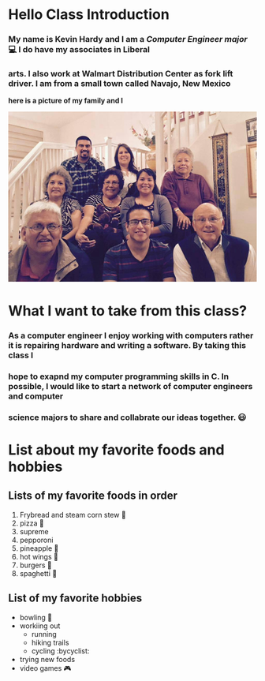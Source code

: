 # __Hello Class Introduction__

### My name is **Kevin Hardy** and I am a *Computer Engineer major* :computer: I do have my associates in Liberal 
### arts. I also work at Walmart Distribution Center as fork lift driver. I am from a small town called Navajo, New Mexico

__here is a picture of my family and I__

![picutre of my family and me](myfamily.jpg)

# What I want to take from this class?
### As a computer engineer I enjoy working with computers rather it is repairing hardware and writing a software. By taking this class I 
### hope to exapnd my computer programming skills in C. In possible, I would like to start a network of computer engineers and computer
### science majors to share and collabrate our ideas together. :smiley:

# List about my favorite foods and hobbies

## Lists of my favorite foods in order
1. Frybread and steam corn stew :stew:
2. pizza :pizza:
  1. supreme
  2. pepporoni
  3. pineapple :pineapple:
3. hot wings :meat_on_bone:
4. burgers :hamburger:
5. spaghetti :spaghetti:

## List of my favorite hobbies
* bowling :bowling:
* workiing out 
  * running
  * hiking trails
  * cycling :bycyclist:
* trying new foods
* video games :video_game:
